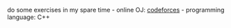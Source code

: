 do some exercises in my spare time
	- online OJ: [codeforces](http://codeforces.com)
	- programming language: C++
